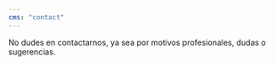 ```yaml
---
cms: "contact"
---
```


No dudes en contactarnos, ya sea por motivos profesionales, dudas o sugerencias.
